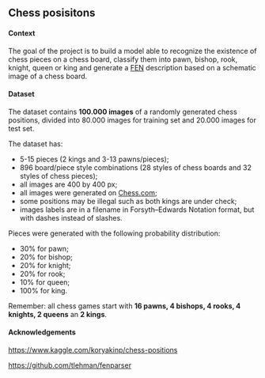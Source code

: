 ## Chess posisitons

#### Context
The goal of the project is to build a model able to recognize the existence of chess pieces on a chess board, classify them into pawn, bishop, rook, knight, queen or king and generate a [FEN](https://en.wikipedia.org/wiki/Forsyth%E2%80%93Edwards_Notation) description based on a schematic image of a chess board.

#### Dataset
The dataset contains **100.000 images** of a randomly generated chess positions, divided into 80.000 images for training set and 20.000 images for test set.

The dataset has:
- 5-15 pieces (2 kings and 3-13 pawns/pieces);
- 896 board/piece style combinations (28 styles of chess boards and 32 styles of chess pieces); 
- all images are 400 by 400 px;
- all images were generated on [Chess.com](https://www.chess.com/);
- some positions may be illegal such as both kings are under check;
- images labels are in a filename in Forsyth–Edwards Notation format, but with dashes instead of slashes.

Pieces were generated with the following probability distribution:
- 30% for pawn;
- 20% for bishop;
- 20% for knight;
- 20% for rook;
- 10% for queen;
- 100% for king.

Remember: all chess games start with **16 pawns, 4 bishops, 4 rooks, 4 knights, 2 queens** an **2 kings**.

#### Acknowledgements
https://www.kaggle.com/koryakinp/chess-positions

https://github.com/tlehman/fenparser
